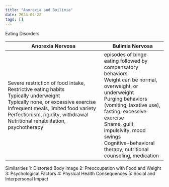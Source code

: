 ```yaml
---
title: "Anorexia and Builimia"
date: 2024-04-22
tags: []
---
```

Eating Disorders

| Anorexia Nervosa                                                                                                                                                                                                                                      | Bulimia Nervosa                                                                                                                                                                                                                                                                                              |
| ----------------------------------------------------------------------------------------------------------------------------------------------------------------------------------------------------------------------------------------------------- | ------------------------------------------------------------------------------------------------------------------------------------------------------------------------------------------------------------------------------------------------------------------------------------------------------------ |
| Severe restriction of food intake, Restrictive eating habits <br>Typically underweight <br>Typically none, or excessive exercise Infrequent meals, limited food variety Perfectionism, rigidity, withdrawal Nutritional rehabilitation, psychotherapy | episodes of binge eating followed by compensatory behaviors <br>Weight can be normal, overweight, or underweight <br>Purging behaviors (vomiting, laxative use), fasting, excessive exercise <br>Shame, guilt, impulsivity, mood swings <br>Cognitive-behavioral therapy, nutritional counseling, medication |

Similarities 
1: Distorted Body Image 
2: Preoccupation with Food and Weight 
3: Psychological Factors 
4: Physical Health Consequences 
5: Social and Interpersonal Impact
